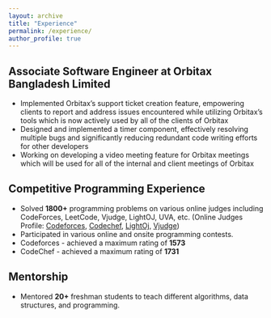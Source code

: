 ```yaml
---
layout: archive
title: "Experience"
permalink: /experience/
author_profile: true
---
```


## Associate Software Engineer at **Orbitax Bangladesh Limited**
* Implemented Orbitax’s support ticket creation feature, empowering clients to report and address issues encountered while utilizing Orbitax’s tools which is now actively used by all of the clients of Orbitax
* Designed and implemented a timer component, effectively resolving multiple bugs and significantly reducing redundant code writing efforts for other developers
* Working on developing a video meeting feature for Orbitax meetings which will be used for all of the internal and
client meetings of Orbitax

## Competitive Programming Experience
* Solved <b>1800+</b> programming problems on various online judges including CodeForces, LeetCode, Vjudge, LightOJ, UVA, etc. (Online Judges Profile: [Codeforces](https://codeforces.com/profile/NowshadJunaed), [Codechef](https://www.codechef.com/users/nowshad_junaed), [LightOj](https://lightoj.com/user/nowshadjunaed), [Vjudge](https://vjudge.net/user/2017331025))
* Participated in various online and onsite programming contests. 
* Codeforces - achieved a maximum rating of <b>1573</b>
* CodeChef - achieved a maximum rating of <b>1731</b>

## Mentorship
* Mentored <b>20+</b> freshman students to teach different algorithms, data structures, and programming.
